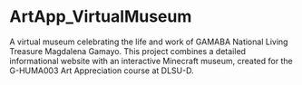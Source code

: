 # ArtApp_VirtualMuseum
A virtual museum celebrating the life and work of GAMABA National Living Treasure Magdalena Gamayo. This project combines a detailed informational website with an interactive Minecraft museum, created for the G-HUMA003 Art Appreciation course at DLSU-D.

